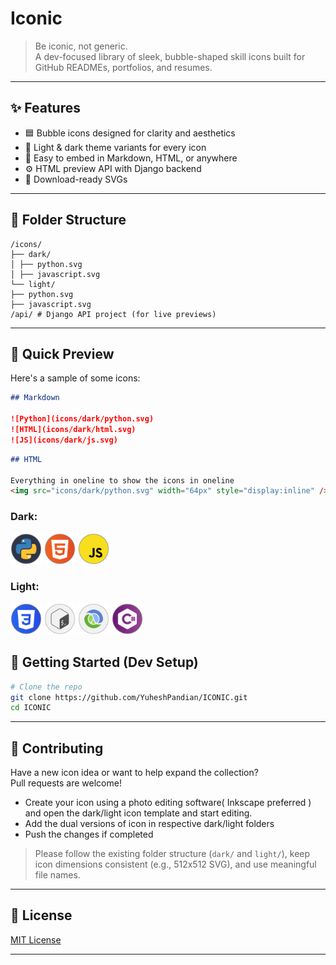 # Iconic

> Be iconic, not generic.  
> A dev-focused library of sleek, bubble-shaped skill icons built for GitHub READMEs, portfolios, and resumes.

---

## ✨ Features

-   🟦 Bubble icons designed for clarity and aesthetics
-   🌙 Light & dark theme variants for every icon
-   🧩 Easy to embed in Markdown, HTML, or anywhere
-   ⚙️ HTML preview API with Django backend
-   💾 Download-ready SVGs

---

## 📁 Folder Structure

```
/icons/
├── dark/
│ ├── python.svg
│ ├── javascript.svg
└── light/
├── python.svg
├── javascript.svg
/api/ # Django API project (for live previews)
```

---

## 🧪 Quick Preview

Here's a sample of some icons:

```markdown
## Markdown

![Python](icons/dark/python.svg)
![HTML](icons/dark/html.svg)
![JS](icons/dark/js.svg)
```

```markdown
## HTML

Everything in oneline to show the icons in oneline
<img src="icons/dark/python.svg" width="64px" style="display:inline" /> <img src="icons/dark/html.svg" width="64px" style="display:inline" /> <img src="icons/dark/js.svg" width="64px" style="display:inline" />
```

### Dark:

<img src="icons/dark/python.svg" width="50px" title="Python" /> <img src="icons/dark/html.svg" width="50px" title="HTML" /> <img src="icons/dark/js.svg" width="50px" title="Javascript" />

### Light:

<img src="icons/light/css.svg" width="50px" title="css" /> <img src="icons/light/bash.svg" width="50px" title="Bash" /> <img src="icons/light/clojure.svg" width="50px" title="Clojure" /> <img src="icons/light/csharp.svg" width="50px" title="C#" />

## 🚀 Getting Started (Dev Setup)

```bash
# Clone the repo
git clone https://github.com/YuheshPandian/ICONIC.git
cd ICONIC
```

---

## 🤝 Contributing

Have a new icon idea or want to help expand the collection?  
Pull requests are welcome!

-   Create your icon using a photo editing software( Inkscape preferred ) and open the dark/light icon template and start editing.
-   Add the dual versions of icon in respective dark/light folders
-   Push the changes if completed

> Please follow the existing folder structure (`dark/` and `light/`), keep icon dimensions consistent (e.g., 512x512 SVG), and use meaningful file names.

---

## 📜 License

[MIT License](LICENSE)

---
